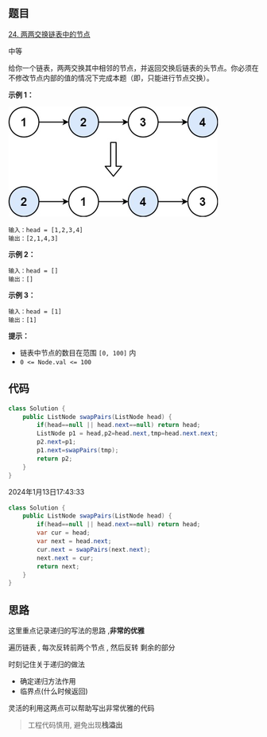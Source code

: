 ## 题目

[24. 两两交换链表中的节点](https://leetcode.cn/problems/swap-nodes-in-pairs/)

中等

给你一个链表，两两交换其中相邻的节点，并返回交换后链表的头节点。你必须在不修改节点内部的值的情况下完成本题（即，只能进行节点交换）。

**示例 1：**

![img](assets/swap_ex1.jpg)

```
输入：head = [1,2,3,4]
输出：[2,1,4,3]
```

**示例 2：**

```
输入：head = []
输出：[]
```

**示例 3：**

```
输入：head = [1]
输出：[1]
```

 

**提示：**

- 链表中节点的数目在范围 `[0, 100]` 内
- `0 <= Node.val <= 100`

## 代码

```java
class Solution {
    public ListNode swapPairs(ListNode head) {
        if(head==null || head.next==null) return head;
        ListNode p1 = head,p2=head.next,tmp=head.next.next;
        p2.next=p1;
        p1.next=swapPairs(tmp);
        return p2;
    }
}
```

2024年1月13日17:43:33

```java
class Solution {
    public ListNode swapPairs(ListNode head) {
        if(head==null || head.next==null) return head;
        var cur = head;
        var next = head.next;
        cur.next = swapPairs(next.next);
        next.next = cur;
        return next;
    }
}
```



## 思路

这里重点记录递归的写法的思路 ,**非常的优雅**

遍历链表  , 每次反转前两个节点 , 然后反转 剩余的部分

时刻记住关于递归的做法

- 确定递归方法作用
- 临界点(什么时候返回)

灵活的利用这两点可以帮助写出非常优雅的代码

> 工程代码慎用, 避免出现**栈溢出**